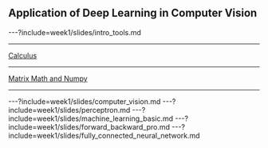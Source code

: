 ## Application of Deep Learning in Computer Vision

---?include=week1/slides/intro_tools.md

---

[Calculus](http://localhost:8888/notebooks/week1/Calculus.ipynb)

---

[Matrix Math and Numpy](http://localhost:8888/notebooks/week1/Matrix_Math_and_Numpy.ipynb)

---
---?include=week1/slides/computer_vision.md
---?include=week1/slides/perceptron.md
---?include=week1/slides/machine_learning_basic.md
---?include=week1/slides/forward_backward_pro.md
---?include=week1/slides/fully_connected_neural_network.md